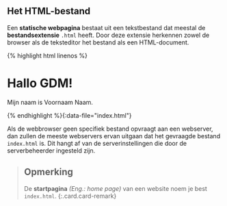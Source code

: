 Het HTML-bestand
----------------

Een **statische webpagina** bestaat uit een tekstbestand dat meestal de **bestandsextensie** `.html` heeft. Door deze extensie herkennen zowel de browser als de teksteditor het bestand als een HTML-document.

{% highlight html linenos %}
<!DOCTYPE html>
<html lang="nl">
    <head>
        <meta charset="UTF-8">
        <title>Hallo</title>
    </head>
    <body>
        <h1>Hallo GDM!</h1>
        <p>Mijn naam is Voornaam Naam.</p>
    </body>
</html>
{% endhighlight %}{:data-file="index.html"}

Als de webbrowser geen specifiek bestand opvraagt aan een webserver, dan zullen de meeste webservers ervan uitgaan dat het gevraagde bestand `index.html` is. Dit hangt af van de serverinstellingen die door de serverbeheerder ingesteld zijn.

> Opmerking
> ---
> De **startpagina** *(Eng.: home page)* van een website noem je best `index.html`.
{:.card.card-remark}
